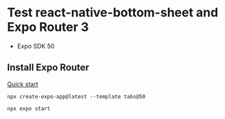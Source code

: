 # Test react-native-bottom-sheet and Expo Router 3

- Expo SDK 50

## Install Expo Router

[Quick start](https://docs.expo.dev/router/installation/#quick-start)

```
npx create-expo-app@latest --template tabs@50
```

```
npx expo start
```
